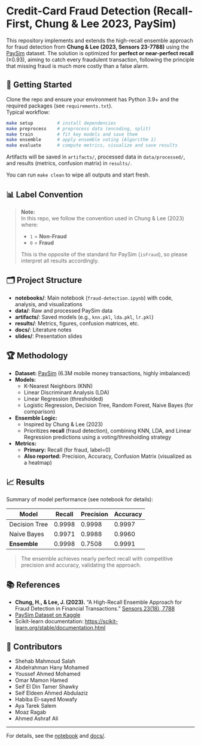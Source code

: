 # Credit-Card Fraud Detection (Recall-First, Chung & Lee 2023, PaySim)

This repository implements and extends the high-recall ensemble approach for fraud detection from **Chung & Lee (2023, Sensors 23-7788)** using the [PaySim](https://www.kaggle.com/datasets/ealaxi/paysim1) dataset. The solution is optimized for **perfect or near-perfect recall** (≥0.93), aiming to catch every fraudulent transaction, following the principle that missing fraud is much more costly than a false alarm.

## 🚀 Getting Started

Clone the repo and ensure your environment has Python 3.9+ and the required packages (see `requirements.txt`).  
Typical workflow:

```bash
make setup         # install dependencies
make preprocess    # preprocess data (encoding, split)
make train         # fit key models and save them
make ensemble      # apply ensemble voting (Algorithm 1)
make evaluate      # compute metrics, visualize and save results
```

Artifacts will be saved in `artifacts/`, processed data in `data/processed/`, and results (metrics, confusion matrix) in `results/`.

You can run `make clean` to wipe all outputs and start fresh.

## 📊 Label Convention

> **Note:**  
> In this repo, we follow the convention used in Chung & Lee (2023) where:
>
> - `1` = **Non-Fraud**
> - `0` = **Fraud**
>
> This is the opposite of the standard for PaySim (`isFraud`), so please interpret all results accordingly.

## 🗂️ Project Structure

- **notebooks/**: Main notebook (`fraud-detection.ipynb`) with code, analysis, and visualizations
- **data/**: Raw and processed PaySim data
- **artifacts/**: Saved models (e.g., `knn.pkl`, `lda.pkl`, `lr.pkl`)
- **results/**: Metrics, figures, confusion matrices, etc.
- **docs/**: Literature notes
- **slides/**: Presentation slides

## 🏆 Methodology

- **Dataset:** [PaySim](https://www.kaggle.com/datasets/ealaxi/paysim1) (6.3M mobile money transactions, highly imbalanced)
- **Models:**  
  - K-Nearest Neighbors (KNN)
  - Linear Discriminant Analysis (LDA)
  - Linear Regression (thresholded)
  - Logistic Regression, Decision Tree, Random Forest, Naive Bayes (for comparison)
- **Ensemble Logic:**  
  - Inspired by Chung & Lee (2023)
  - Prioritizes **recall** (fraud detection), combining KNN, LDA, and Linear Regression predictions using a voting/thresholding strategy
- **Metrics:**  
  - **Primary:** Recall (for fraud, label=0)
  - **Also reported:** Precision, Accuracy, Confusion Matrix (visualized as a heatmap)

## 📈 Results

Summary of model performance (see notebook for details):

| Model              | Recall   | Precision | Accuracy  |
|--------------------|----------|-----------|-----------|
| Decision Tree      | 0.9998   | 0.9998    | 0.9997    |
| Naive Bayes        | 0.9971   | 0.9988    | 0.9960    |
| **Ensemble**       | 0.9998   | 0.7508    | 0.9991    |

> The ensemble achieves nearly perfect recall with competitive precision and accuracy, validating the approach.

## 📚 References

- **Chung, H., & Lee, J. (2023).** “A High-Recall Ensemble Approach for Fraud Detection in Financial Transactions.” [Sensors 23(18), 7788](https://www.mdpi.com/1424-8220/23/18/7788)
- [PaySim Dataset on Kaggle](https://www.kaggle.com/datasets/ntnu-testimon/paysim1)
- Scikit-learn documentation: https://scikit-learn.org/stable/documentation.html

## 👥 Contributors

- Shehab Mahmoud Salah
- Abdelrahman Hany Mohamed
- Youssef Ahmed Mohamed
- Omar Mamon Hamed
- Seif El Din Tamer Shawky
- Seif Eldeen Ahmed Abdulaziz
- Habiba El-sayed Mowafy
- Aya Tarek Salem
- Moaz Ragab
- Ahmed Ashraf Ali

---

For details, see the [notebook](fraud-detection.ipynb) and [docs/](docs/).